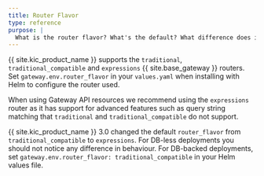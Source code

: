 ```yaml
---
title: Router Flavor
type: reference
purpose: |
  What is the router flavor? What's the default? What difference does it make? (Gateway API only possible with expressions).
---
```


{{ site.kic_product_name }} supports the `traditional`, `traditional_compatible` and `expressions` {{ site.base_gateway }} routers. Set `gateway.env.router_flavor` in your `values.yaml` when installing with Helm to configure the router used.

When using Gateway API resources we recommend using the `expressions` router as it has support for advanced features such as query string matching that `traditional` and `traditional_compatible` do not support.

{{ site.kic_product_name }} 3.0 changed the default `router_flavor` from `traditional_compatible` to `expressions`. For DB-less deployments you should not notice any difference in behaviour. For DB-backed deployments, set `gateway.env.router_flavor: traditional_compatible` in your Helm values file.